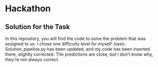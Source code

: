 # Hackathon
## Solution for the Task
In this repository, you will find the code to solve the problem that was assigned to us. I chose one difficulty level for myself: basic. Solution_pipeline.py has been updated, and my code has been inserted there, slightly corrected. The predictions are close, but I don't know why, they're not always correct.
